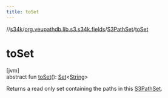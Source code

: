 ```yaml
---
title: toSet
---
```

//[s34k](../../../index.html)/[org.veupathdb.lib.s3.s34k.fields](../index.html)/[S3PathSet](index.html)/[toSet](to-set.html)



# toSet



[jvm]\
abstract fun [toSet](to-set.html)(): [Set](https://kotlinlang.org/api/latest/jvm/stdlib/kotlin.collections/-set/index.html)&lt;[String](https://kotlinlang.org/api/latest/jvm/stdlib/kotlin/-string/index.html)&gt;



Returns a read only set containing the paths in this [S3PathSet](index.html).




